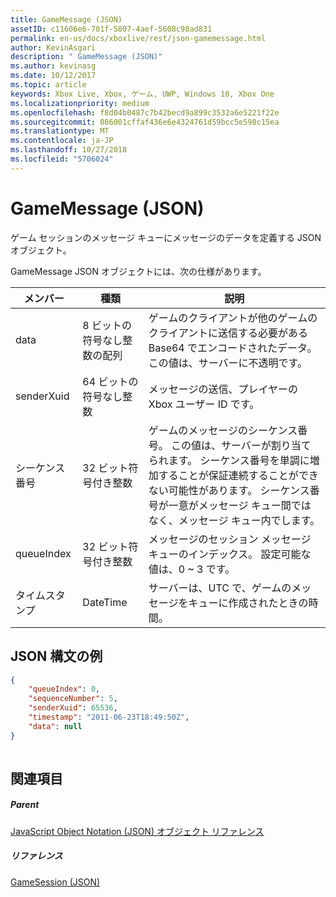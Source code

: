 ```yaml
---
title: GameMessage (JSON)
assetID: c11606e6-701f-5807-4aef-5608c98ad831
permalink: en-us/docs/xboxlive/rest/json-gamemessage.html
author: KevinAsgari
description: " GameMessage (JSON)"
ms.author: kevinasg
ms.date: 10/12/2017
ms.topic: article
keywords: Xbox Live, Xbox, ゲーム, UWP, Windows 10, Xbox One
ms.localizationpriority: medium
ms.openlocfilehash: f8d04b0487c7b42becd9a899c3532a6e5221f22e
ms.sourcegitcommit: 086001cffaf436e6e4324761d59bcc5e598c15ea
ms.translationtype: MT
ms.contentlocale: ja-JP
ms.lasthandoff: 10/27/2018
ms.locfileid: "5706024"
---
```

# <a name="gamemessage-json"></a>GameMessage (JSON)
ゲーム セッションのメッセージ キューにメッセージのデータを定義する JSON オブジェクト。 
<a id="ID4EN"></a>

  
 
GameMessage JSON オブジェクトには、次の仕様があります。
 
| メンバー| 種類| 説明| 
| --- | --- | --- | 
| data| 8 ビットの符号なし整数の配列| ゲームのクライアントが他のゲームのクライアントに送信する必要がある Base64 でエンコードされたデータ。 この値は、サーバーに不透明です。 | 
| senderXuid| 64 ビットの符号なし整数| メッセージの送信、プレイヤーの Xbox ユーザー ID です。 | 
| シーケンス番号| 32 ビット符号付き整数| ゲームのメッセージのシーケンス番号。 この値は、サーバーが割り当てられます。 シーケンス番号を単調に増加することが保証連続することができない可能性があります。 シーケンス番号が一意がメッセージ キュー間ではなく、メッセージ キュー内でします。 | 
| queueIndex| 32 ビット符号付き整数| メッセージのセッション メッセージ キューのインデックス。 設定可能な値は、0 ~ 3 です。| 
| タイムスタンプ| DateTime| サーバーは、UTC で、ゲームのメッセージをキューに作成されたときの時間。 | 
  
<a id="ID4ERC"></a>

 
## <a name="sample-json-syntax"></a>JSON 構文の例
 

```json
{
    "queueIndex": 0,
    "sequenceNumber": 5,
    "senderXuid": 65536,
    "timestamp": "2011-06-23T18:49:50Z",
    "data": null
}
    
```

  
<a id="ID4E1C"></a>

 
## <a name="see-also"></a>関連項目
 
<a id="ID4E3C"></a>

 
##### <a name="parent"></a>Parent 

[JavaScript Object Notation (JSON) オブジェクト リファレンス](atoc-xboxlivews-reference-json.md)

  
<a id="ID4EGD"></a>

 
##### <a name="reference"></a>リファレンス 

[GameSession (JSON)](json-gamesession.md)

   
